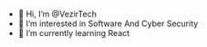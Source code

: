 - 👋 Hi, I’m @VezirTech
- 👀 I’m interested in Software And Cyber Security
- 🌱 I’m currently learning React

<!---
VezirTech/VezirTech is a ✨ special ✨ repository because its `README.md` (this file) appears on your GitHub profile.
You can click the Preview link to take a look at your changes.
--->
